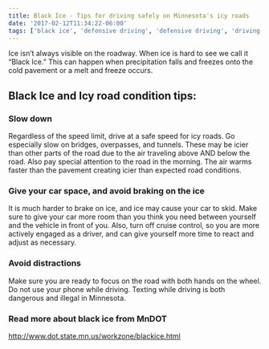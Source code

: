 ```yaml
---
title: Black Ice - Tips for driving safely on Minnesota's icy roads
date: '2017-02-12T11:34:22-06:00'
tags: ['black ice', 'defensive driving', 'defensive driving', 'driving tips', 'minnesota', 'mndot', 'nervous adult', 'nervous adult behind the wheel training', 'nervous drivers', 'safe driving', 'safe driving tips', 'winter driving']
---
```

Ice isn’t always visible on the roadway. When ice is hard to see we call it “Black Ice.” This can happen when precipitation falls and freezes onto the cold pavement or a melt and freeze occurs.

## Black Ice and Icy road condition tips:

### Slow down

Regardless of the speed limit, drive at a safe speed for icy roads. Go especially slow on bridges, overpasses, and tunnels. These may be icier than other parts of the road due to the air traveling above AND below the road. Also pay special attention to the road in the morning. The air warms faster than the pavement creating icier than expected road conditions.

### Give your car space, and avoid braking on the ice

It is much harder to brake on ice, and ice may cause your car to skid. Make sure to give your car more room than you think you need between yourself and the vehicle in front of you. Also, turn off cruise control, so you are more actively engaged as a driver, and can give yourself more time to react and adjust as necessary.

### Avoid distractions

Make sure you are ready to focus on the road with both hands on the wheel. Do not use your phone while driving. Texting while driving is both dangerous and illegal in Minnesota. 

### Read more about black ice from MnDOT

<a href="http://www.dot.state.mn.us/workzone/blackice.html" target="_blank">http://www.dot.state.mn.us/workzone/blackice.html</a>